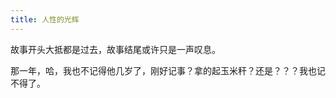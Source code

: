 ```yaml
---
title: 人性的光辉
---
```


 

<!-- more -->

故事开头大抵都是过去，故事结尾或许只是一声叹息。

那一年，哈，我也不记得他几岁了，刚好记事？拿的起玉米秆？还是？？？我也记不得了。